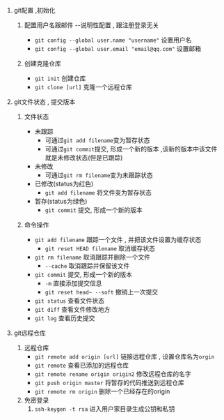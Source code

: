 1. git配置 ,初始化
	1. 配置用户名跟邮件  --说明性配置 , 跟注册登录无关
		- `git config --global user.name "username"`    设置用户名
		- `git config --global user.email "email@qq.com"`  设置邮箱

	2. 创建克隆仓库
		- `git init`   创建仓库
		- `git clone [url]`   克隆一个远程仓库


2. git文件状态 , 提交版本
	1. 文件状态
		- 未跟踪       
			- 可通过`git add filename`变为暂存状态
			- 可通过`git commit`提交, 形成一个新的版本 ,该新的版本中该文件就是未修改状态(但是已跟踪)
		- 未修改
			- 可通过`git rm filename`变为未跟踪状态
		- 已修改(status为红色)
			- `git add filename` 将文件变为暂存状态
		- 暂存(status为绿色)
			- `git commit` 提交, 形成一个新的版本

	2. 命令操作
		- `git add filename`     跟踪一个文件 , 并把该文件设置为缓存状态
			- `git reset HEAD filename`     取消缓存状态
		- `git rm filename`      取消跟踪并删除一个文件
			- `--cache`      取消跟踪并保留该文件
		- `git commit`  提交, 形成一个新的版本
			- `-m`  直接添加提交信息
			- `git reset head~ --soft` 撤销上一次提交
		- `git status`   查看文件状态
		- `git diff`      查看文件修改地方
		- `git log`        查看历史提交


3. git远程仓库
	1. 远程仓库
		- `git remote add origin [url]`  链接远程仓库 , 设置仓库名为`orgin`
		- `git remote`    查看已添加的远程仓库
		- `git remote rename origin origin2`     修改远程仓库的名字
		- `git push origin master`     将暂存的代码推送到远程仓库
		- `git remote rm origin`         删除一个已经存在的origin
	1. 免密登录
		1. `ssh-keygen -t rsa`      进入用户家目录生成公钥和私钥